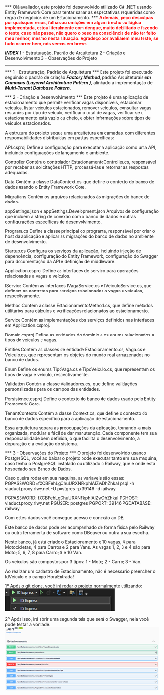 *** Olá avaliador, este projeto foi desenvolvido utilizado C# .NET usando Entity Framework Core para tentar sanar as espectativas requeridas como regra de negócios de um Estacionamento. ***
**<span style="color:red; font-weight: 600">
A demais, peço desculpas por quaisquer erros, falhas ou omições em algum trecho ou lógica implementada, estou literalmente com dengue, muito debilitado e fazendo o teste, caso não passe, não quero o peso na consciência de não ter feito meu melhor, mesmo nesta situação. Agradeço por avaliarem meu teste, se tudo ocorrer bem, nós vemos em breve.
</span>**


***INDEX***
1 - Estruturação, Padrão de Arquitetura 
2 - Criação e Desenvolvimento
3 - Observações do Projeto

**********************************************************************************************************************************************

*** 1 - Estruturação, Padrão de Arquitetura ***
Este projeto foi executado seguindo o padrão de criação ***Factory Method***, padrão Arquiteturais  ***em Camadas (Layered Architecture Pattern )***,
alinhado a implementação de ***Multi-Tenant Database Pattern***.

*** 2 - Criação e Desenvolvimento ***
Este projeto é uma aplicação de estacionamento que permite verificar vagas disponíveis, estacionar veículos, listar veículos estacionados, remover veículos, consultar vagas restantes por tipo de veículo, verificar o total de vagas, verificar se o estacionamento está vazio ou cheio, e obter informações sobre tipos de veículos estacionados.

A estrutura do projeto segue uma arquitetura em camadas, com diferentes responsabilidades distribuídas em pastas específicas:

API.csproj
Define a configuração para executar a aplicação como uma API, incluindo configurações de lançamento e ambiente.

Controller
Contém o controlador EstacionamentoController.cs, responsável por receber as solicitações HTTP, processá-las e retornar as respostas adequadas.

Data
Contém a classe DataContext.cs, que define o contexto do banco de dados usando o Entity Framework Core.

Migrations
Contém os arquivos relacionados às migrações do banco de dados.

appSettings.json e appSettings.Development.json
Arquivos de configuração que incluem a string de conexão com o banco de dados e outras configurações específicas de desenvolvimento.

Program.cs
Define a classe principal do programa, responsável por criar o host da aplicação e aplicar as migrações do banco de dados no ambiente de desenvolvimento.

Startup.cs
Configura os serviços da aplicação, incluindo injeção de dependência, configuração do Entity Framework, configuração do Swagger para documentação da API e definição de middleware.

Application.csproj
Define as interfaces de serviço para operações relacionadas a vagas e veículos.

IService
Contém as interfaces IVagaService.cs e IVeiculoService.cs, que definem os contratos para serviços relacionados a vagas e veículos, respectivamente.

Method
Contém a classe EstacionamentoMethod.cs, que define métodos utilitários para cálculos e verificações relacionados ao estacionamento.

Service
Contém as implementações dos serviços definidos nas interfaces em Application.csproj.

Domain.csproj
Define as entidades do domínio e os enums relacionados a tipos de veículos e vagas.

Entities
Contém as classes de entidade Estacionamento.cs, Vaga.cs e Veiculo.cs, que representam os objetos do mundo real armazenados no banco de dados.

Enum
Define os enums TipoVaga.cs e TipoVeiculo.cs, que representam os tipos de vaga e veículo, respectivamente.

Validation
Contém a classe Validadores.cs, que define validações personalizadas para os campos das entidades.

Persistence.csproj
Define o contexto do banco de dados usado pelo Entity Framework Core.

TenantContexts
Contém a classe Context.cs, que define o contexto do banco de dados específico para a aplicação de estacionamento.

Essa arquitetura separa as preocupações da aplicação, tornando-a mais organizada, modular e fácil de dar manutenção. Cada componente tem sua responsabilidade bem definida, o que facilita o desenvolvimento, a depuração e a evolução do sistema.

*** 3 - Observações do Projeto ***
O projeto foi desenvolvido usando PostgreSQL, você ao baixar o projeto pode executar tanto em sua maquina, caso tenha o PostgreSQL instalado ou utilizado o Railway,
que é onde está hospedado seu Banco de Dados.

Caso queira rodar em sua maquina, as variaveis são essas:
PGPASSWORD=fXCBFehLgChuURXNFkphlAlZwDhZhkal psql -h viaduct.proxy.rlwy.net -U postgres -p 39146 -d railway

PGPASSWORD: fXCBFehLgChuURXNFkphlAlZwDhZhkal
PGHOST: viaduct.proxy.rlwy.net
PGUSER: postgres
PGPORT: 39146
PGDATABASE: railway

Com estes dados você consegue acesso e conexão ao DB.

Este banco de dados pode ser acompanhado de forma física pelo Railway ou outra ferramenta de software como DBeaver ou outra a sua escolha.

Neste banco, já está criado o Estacionamento e 10 vagas, 4 para Motocicletas, 4 para Carros e 2 para Vans.
As vagas 1, 2, 3 e 4 são para Moto;
5, 6, 7, 8 para Carro;
9 e 10 Van.

Os veículos são compostos por 3 tipos:
1 - Moto;
2 - Carro;
3 - Van.

Ao realizar um cadastro de Estacionamento, não é necessario preencher o IdVeiculo e o campo HoraEntrada!

1º Após o git clone, você irá rodar o projeto normalmente utilizando:
![Exemplo](./src/IIS%20Express.png)

2º Após isso, irá abrir uma segunda tela que será o Swagger, nela você pode testar a vontade.
![Exemplo](./src/Swagger.png)
